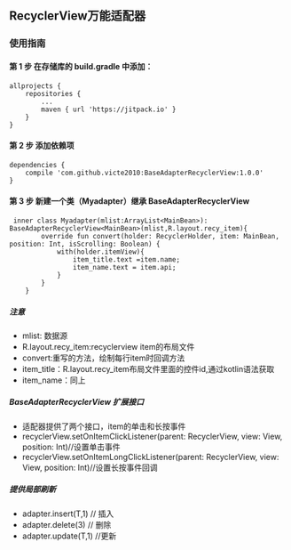 ## RecyclerView万能适配器
### 使用指南
#### 第 1 步 在存储库的 build.gradle 中添加︰
	allprojects {
		repositories {
			...
			maven { url 'https://jitpack.io' }
		}
	}
#### 第 2 步 添加依赖项
  	dependencies {
	    compile 'com.github.victe2010:BaseAdapterRecyclerView:1.0.0'
	}
	
#### 第 3 步 新建一个类（Myadapter）继承 BaseAdapterRecyclerView<T>
	 inner class Myadapter(mlist:ArrayList<MainBean>): BaseAdapterRecyclerView<MainBean>(mlist,R.layout.recy_item){
            override fun convert(holder: RecyclerHolder, item: MainBean, position: Int, isScrolling: Boolean) {
                with(holder.itemView){
                    item_title.text =item.name;
                    item_name.text = item.api;
                }
            }
        }
        
##### 注意
   * mlist: 数据源<T>
   * R.layout.recy_item:recyclerview item的布局文件
   * convert:重写的方法，绘制每行item时回调方法
   * item_title：R.layout.recy_item布局文件里面的控件id,通过kotlin语法获取
   * item_name：同上
   
##### BaseAdapterRecyclerView 扩展接口
   * 适配器提供了两个接口，item的单击和长按事件
   * recyclerView.setOnItemClickListener(parent: RecyclerView, view: View, position: Int)//设置单击事件
   * recyclerView.setOnItemLongClickListener(parent: RecyclerView, view: View, position: Int)//设置长按事件回调
   
##### 提供局部刷新
   *  adapter.insert(T,1) // 插入
   *  adapter.delete(3) // 删除
   *  adapter.update(T,1) //更新
   
   
   